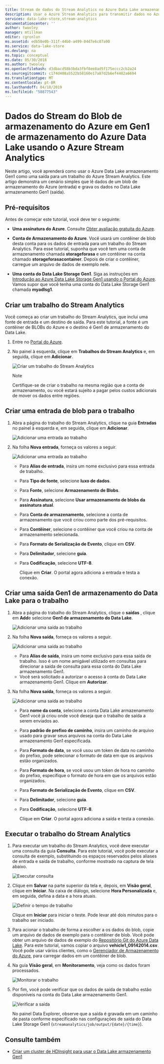 ```yaml
---
title: Stream de dados do Stream Analytics no Azure Data Lake armazenamento Gen1 | Microsoft Docs
description: Usar o Azure Stream Analytics para transmitir dados no Azure Data Lake armazenamento Gen1
services: data-lake-store,stream-analytics
documentationcenter: ''
author: twooley
manager: mtillman
editor: cgronlun
ms.assetid: edb58e0b-311f-44b0-a499-04d7e6c07a90
ms.service: data-lake-store
ms.devlang: na
ms.topic: conceptual
ms.date: 05/30/2018
ms.author: twooley
ms.openlocfilehash: d3dbacd58b3bda3fbf8ee8ad5f175eccc2cb2a24
ms.sourcegitcommit: c174d408a5522b58160e17a87d2b6ef4482a6694
ms.translationtype: MT
ms.contentlocale: pt-BR
ms.lasthandoff: 04/18/2019
ms.locfileid: "58877543"
---
```

# <a name="stream-data-from-azure-storage-blob-into-azure-data-lake-storage-gen1-using-azure-stream-analytics"></a>Dados do Stream do Blob de armazenamento do Azure em Gen1 de armazenamento do Azure Data Lake usando o Azure Stream Analytics
Neste artigo, você aprenderá como usar o Azure Data Lake armazenamento Gen1 como uma saída para um trabalho do Azure Stream Analytics. Este artigo demonstra um cenário simples que lê dados de um blob de armazenamento do Azure (entrada) e grava os dados no Data Lake armazenamento Gen1 (saída).

## <a name="prerequisites"></a>Pré-requisitos
Antes de começar este tutorial, você deve ter o seguinte:

* **Uma assinatura do Azure**. Consulte [Obter avaliação gratuita do Azure](https://azure.microsoft.com/pricing/free-trial/).

* **Conta de Armazenamento do Azure**. Você usará um contêiner de blob desta conta para os dados de entrada para um trabalho do Stream Analytics. Para esse tutorial, suponha que você tem uma conta de armazenamento chamada **storageforasa** e um contêiner na conta chamado **storageforasacontainer**. Depois de criar o contêiner, carregue um arquivo de dados de exemplo nele. 
  
* **Uma conta do Data Lake Storage Gen1**. Siga as instruções em [Introdução ao Azure Data Lake Storage Gen1 usando o Portal do Azure](data-lake-store-get-started-portal.md). Vamos supor que você tenha uma conta do Data Lake Storage Gen1 chamada **myadlsg1**. 

## <a name="create-a-stream-analytics-job"></a>Criar um trabalho do Stream Analytics
Você começa ao criar um trabalho do Stream Analytics, que inclui uma fonte de entrada e um destino de saída. Para este tutorial, a fonte é um contêiner de BLOBs do Azure e o destino é Gen1 de armazenamento do Data Lake.

1. Entre no [Portal do Azure](https://portal.azure.com).

2. No painel à esquerda, clique em **Trabalhos do Stream Analytics** e, em seguida, clique em **Adicionar**.

    ![Criar um trabalho do Stream Analytics](./media/data-lake-store-stream-analytics/create.job.png "Criar um trabalho do Stream Analytics")

    > [!NOTE]
    > Certifique-se de criar o trabalho na mesma região que a conta de armazenamento, ou você estará sujeito a pagar pelos custos adicionais de mover os dados entre regiões.
    >

## <a name="create-a-blob-input-for-the-job"></a>Criar uma entrada de blob para o trabalho

1. Abra a página do trabalho do Stream Analytics, clique na guia **Entradas** no painel à esquerda e, em seguida, clique em **Adicionar**.

    ![Adicionar uma entrada ao trabalho](./media/data-lake-store-stream-analytics/create.input.1.png "Adicionar uma entrada ao trabalho")

2. Na folha **Nova entrada**, forneça os valores a seguir.

    ![Adicionar uma entrada ao trabalho](./media/data-lake-store-stream-analytics/create.input.2.png "Adicionar uma entrada ao trabalho")

   * Para **Alias de entrada**, insira um nome exclusivo para essa entrada de trabalho.
   * Para **Tipo de fonte**, selecione **luxo de dados**.
   * Para **Fonte**, selecione **Armazenamento de Blobs**.
   * Para **Assinatura**, selecione **Usar armazenamento de blobs da assinatura atual**.
   * Para **Conta de armazenamento**, selecione a conta de armazenamento que você criou como parte dos pré-requisitos. 
   * Para **Contêiner**, selecione o contêiner que você criou na conta de armazenamento selecionada.
   * Para **Formato de Serialização de Evento**, clique em **CSV**.
   * Para **Delimitador**, selecione **guia**.
   * Para **Codificação**, selecione **UTF-8**.

     Clique em **Criar**. O portal agora adiciona a entrada e testa a conexão.


## <a name="create-a-data-lake-storage-gen1-output-for-the-job"></a>Criar uma saída Gen1 de armazenamento do Data Lake para o trabalho

1. Abra a página do trabalho do Stream Analytics, clique o **saídas** , clique em **Add**e selecione **Gen1 de armazenamento do Data Lake**.

    ![Adicionar uma saída ao trabalho](./media/data-lake-store-stream-analytics/create.output.1.png "Adicionar uma saída ao trabalho")

2. Na folha **Nova saída**, forneça os valores a seguir.

    ![Adicionar uma saída ao trabalho](./media/data-lake-store-stream-analytics/create.output.2.png "Adicionar uma saída ao trabalho")

    * Para **Alias de saída**, insira um nome exclusivo para essa saída de trabalho. Isso é um nome amigável utilizado em consultas para direcionar a saída de consulta para essa conta do Data Lake armazenamento Gen1.
    * Você será solicitado a autorizar o acesso à conta do Data Lake armazenamento Gen1. Clique em **Autorizar**.

3. Na folha **Nova saída**, forneça os valores a seguir.

    ![Adicionar uma saída ao trabalho](./media/data-lake-store-stream-analytics/create.output.3.png "Adicionar uma saída ao trabalho")

   * Para **nome da conta**, selecione a conta Data Lake armazenamento Gen1 você já criou onde você deseja que o trabalho de saída a serem enviados ao.
   * Para **padrão de prefixo de caminho**, insira um caminho de arquivo usado para gravar seus arquivos na conta do Data Lake armazenamento Gen1 especificada.
   * Para **Formato de data**, se você usou um token de data no caminho do prefixo, pode selecionar o formato de data em que os arquivos estão organizados.
   * Para **Formato de hora**, se você usou um token de hora no caminho do prefixo, especifique o formato de hora em que os arquivos estão organizados.
   * Para **Formato de Serialização de Evento**, clique em **CSV**.
   * Para **Delimitador**, selecione **guia**.
   * Para **Codificação**, selecione **UTF-8**.
    
     Clique em **Criar**. O portal agora adiciona a saída e testa a conexão.
    
## <a name="run-the-stream-analytics-job"></a>Executar o trabalho do Stream Analytics

1. Para executar um trabalho do Stream Analytics, você deve executar uma consulta da guia **Consulta**. Para este tutorial, você pode executar a consulta de exemplo, substituindo os espaços reservados pelos aliases de entrada e saída de trabalho, conforme mostrado na captura de tela abaixo.

    ![Executar consulta](./media/data-lake-store-stream-analytics/run.query.png "Executar consulta")

2. Clique em **Salvar** na parte superior da tela e, depois, em **Visão geral**, clique em **Iniciar**. Na caixa de diálogo, selecione **Hora Personalizada** e, em seguida, defina a data e a hora atuais.

    ![Definir o tempo de trabalho](./media/data-lake-store-stream-analytics/run.query.2.png "Definir o tempo de trabalho")

    Clique em **Iniciar** para iniciar o teste. Pode levar até dois minutos para o trabalho ser iniciado.

3. Para acionar o trabalho de forma a escolher a os dados do blob, copie um arquivo de dados de exemplo para o contêiner de blob. Você pode obter um arquivo de dados de exemplo do [Repositório Git do Azure Data Lake](https://github.com/Azure/usql/tree/master/Examples/Samples/Data/AmbulanceData/Drivers.txt). Para este tutorial, vamos copiar o arquivo **vehicle1_09142014.csv**. Você pode usar vários clientes, como o [Gerenciador de Armazenamento do Azure](https://storageexplorer.com/), para carregar dados em um contêiner de blob.

4. Na guia **Visão geral**, em **Monitoramento**, veja como os dados foram processados.

    ![Monitorar o trabalho](./media/data-lake-store-stream-analytics/run.query.3.png "Monitorar o trabalho")

5. Por fim, você pode verificar que os dados de saída de trabalho estão disponíveis na conta do Data Lake armazenamento Gen1. 

    ![Verificar a saída](./media/data-lake-store-stream-analytics/run.query.4.png "Verificar a saída")

    No painel Data Explorer, observe que a saída é gravada em um caminho de pasta conforme especificado nas configurações de saída do Data Lake Storage Gen1 (`streamanalytics/job/output/{date}/{time}`).  

## <a name="see-also"></a>Consulte também
* [Criar um cluster de HDInsight para usar o Data Lake armazenamento Gen1](data-lake-store-hdinsight-hadoop-use-portal.md)
